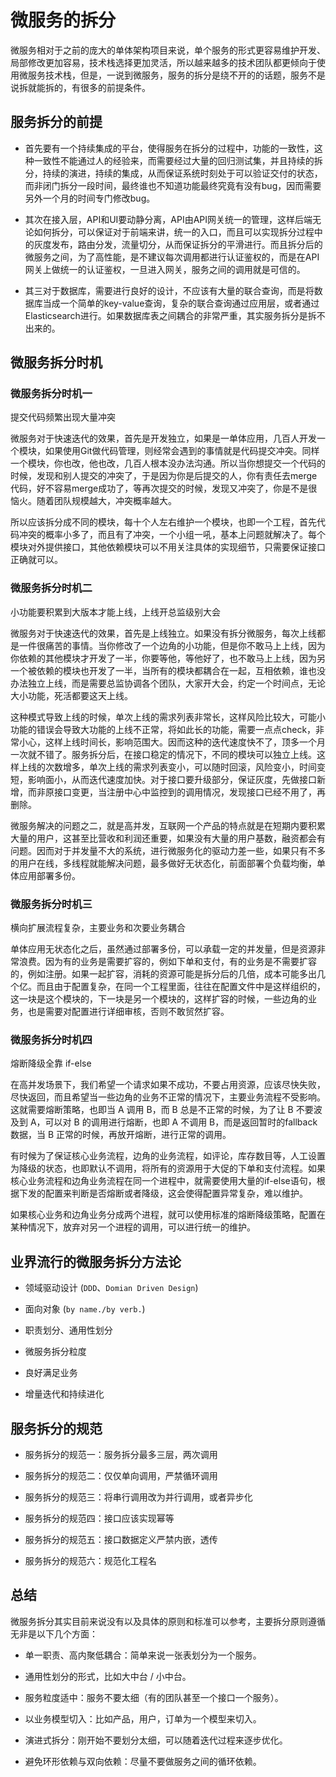 # 微服务的拆分

微服务相对于之前的庞大的单体架构项目来说，单个服务的形式更容易维护开发、局部修改更加容易，技术栈选择更加灵活，所以越来越多的技术团队都更倾向于使用微服务技术栈，但是，一说到微服务，服务的拆分是绕不开的的话题，服务不是说拆就能拆的，有很多的前提条件。

## 服务拆分的前提

- 首先要有一个持续集成的平台，使得服务在拆分的过程中，功能的一致性，这种一致性不能通过人的经验来，而需要经过大量的回归测试集，并且持续的拆分，持续的演进，持续的集成，从而保证系统时刻处于可以验证交付的状态，而非闭门拆分一段时间，最终谁也不知道功能最终究竟有没有bug，因而需要另外一个月的时间专门修改bug。

- 其次在接入层，API和UI要动静分离，API由API网关统一的管理，这样后端无论如何拆分，可以保证对于前端来讲，统一的入口，而且可以实现拆分过程中的灰度发布，路由分发，流量切分，从而保证拆分的平滑进行。而且拆分后的微服务之间，为了高性能，是不建议每次调用都进行认证鉴权的，而是在API网关上做统一的认证鉴权，一旦进入网关，服务之间的调用就是可信的。

- 其三对于数据库，需要进行良好的设计，不应该有大量的联合查询，而是将数据库当成一个简单的key-value查询，复杂的联合查询通过应用层，或者通过Elasticsearch进行。如果数据库表之间耦合的非常严重，其实服务拆分是拆不出来的。

## 微服务拆分时机

### 微服务拆分时机一

提交代码频繁出现大量冲突

微服务对于快速迭代的效果，首先是开发独立，如果是一单体应用，几百人开发一个模块，如果使用Git做代码管理，则经常会遇到的事情就是代码提交冲突。同样一个模块，你也改，他也改，几百人根本没办法沟通。所以当你想提交一个代码的时候，发现和别人提交的冲突了，于是因为你是后提交的人，你有责任去merge代码，好不容易merge成功了，等再次提交的时候，发现又冲突了，你是不是很恼火。随着团队规模越大，冲突概率越大。

所以应该拆分成不同的模块，每十个人左右维护一个模块，也即一个工程，首先代码冲突的概率小多了，而且有了冲突，一个小组一吼，基本上问题就解决了。每个模块对外提供接口，其他依赖模块可以不用关注具体的实现细节，只需要保证接口正确就可以。

### 微服务拆分时机二

小功能要积累到大版本才能上线，上线开总监级别大会

微服务对于快速迭代的效果，首先是上线独立。如果没有拆分微服务，每次上线都是一件很痛苦的事情。当你修改了一个边角的小功能，但是你不敢马上上线，因为你依赖的其他模块才开发了一半，你要等他，等他好了，也不敢马上上线，因为另一个被依赖的模块也开发了一半，当所有的模块都耦合在一起，互相依赖，谁也没办法独立上线，而是需要总监协调各个团队，大家开大会，约定一个时间点，无论大小功能，死活都要这天上线。

这种模式导致上线的时候，单次上线的需求列表非常长，这样风险比较大，可能小功能的错误会导致大功能的上线不正常，将如此长的功能，需要一点点check，非常小心，这样上线时间长，影响范围大。因而这种的迭代速度快不了，顶多一个月一次就不错了。服务拆分后，在接口稳定的情况下，不同的模块可以独立上线。这样上线的次数增多，单次上线的需求列表变小，可以随时回滚，风险变小，时间变短，影响面小，从而迭代速度加快。对于接口要升级部分，保证灰度，先做接口新增，而非原接口变更，当注册中心中监控到的调用情况，发现接口已经不用了，再删除。

微服务解决的问题之二，就是高并发，互联网一个产品的特点就是在短期内要积累大量的用户，这甚至比营收和利润还重要，如果没有大量的用户基数，融资都会有问题。因而对于并发量不大的系统，进行微服务化的驱动力差一些，如果只有不多的用户在线，多线程就能解决问题，最多做好无状态化，前面部署个负载均衡，单体应用部署多份。

### 微服务拆分时机三

横向扩展流程复杂，主要业务和次要业务耦合

单体应用无状态化之后，虽然通过部署多份，可以承载一定的并发量，但是资源非常浪费。因为有的业务是需要扩容的，例如下单和支付，有的业务是不需要扩容的，例如注册。如果一起扩容，消耗的资源可能是拆分后的几倍，成本可能多出几个亿。而且由于配置复杂，在同一个工程里面，往往在配置文件中是这样组织的，这一块是这个模块的，下一块是另一个模块的，这样扩容的时候，一些边角的业务，也是需要对配置进行详细审核，否则不敢贸然扩容。

### 微服务拆分时机四

熔断降级全靠 if-else

在高并发场景下，我们希望一个请求如果不成功，不要占用资源，应该尽快失败，尽快返回，而且希望当一些边角的业务不正常的情况下，主要业务流程不受影响。这就需要熔断策略，也即当 A 调用 B，而 B 总是不正常的时候，为了让 B 不要波及到 A，可以对 B 的调用进行熔断，也即 A 不调用 B，而是返回暂时的fallback数据，当 B 正常的时候，再放开熔断，进行正常的调用。

有时候为了保证核心业务流程，边角的业务流程，如评论，库存数目等，人工设置为降级的状态，也即默认不调用，将所有的资源用于大促的下单和支付流程。如果核心业务流程和边角业务流程在同一个进程中，就需要使用大量的if-else语句，根据下发的配置来判断是否熔断或者降级，这会使得配置异常复杂，难以维护。

如果核心业务和边角业务分成两个进程，就可以使用标准的熔断降级策略，配置在某种情况下，放弃对另一个进程的调用，可以进行统一的维护。

## 业界流行的微服务拆分方法论

- 领域驱动设计 (`DDD`、`Domian Driven Design`)

- 面向对象 (`by name./by verb.`)

- 职责划分、通用性划分

- 微服务拆分粒度

- 良好满足业务

- 增量迭代和持续进化

## 服务拆分的规范

- 服务拆分的规范一：服务拆分最多三层，两次调用

- 服务拆分的规范二：仅仅单向调用，严禁循环调用

- 服务拆分的规范三：将串行调用改为并行调用，或者异步化

- 服务拆分的规范四：接口应该实现幂等

- 服务拆分的规范五：接口数据定义严禁内嵌，透传

- 服务拆分的规范六：规范化工程名

## 总结

微服务拆分其实目前来说没有以及具体的原则和标准可以参考，主要拆分原则遵循无非是以下几个方面：

- 单一职责、高内聚低耦合：简单来说一张表划分为一个服务。

- 通用性划分的形式，比如大中台 / 小中台。

- 服务粒度适中：服务不要太细（有的团队甚至一个接口一个服务）。

- 以业务模型切入：比如产品，用户，订单为一个模型来切入。

- 演进式拆分：刚开始不要划分太细，可以随着迭代过程来逐步优化。

- 避免环形依赖与双向依赖：尽量不要做服务之间的循环依赖。